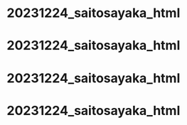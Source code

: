 # 20231224_saitosayaka_html
# 20231224_saitosayaka_html
# 20231224_saitosayaka_html
# 20231224_saitosayaka_html
